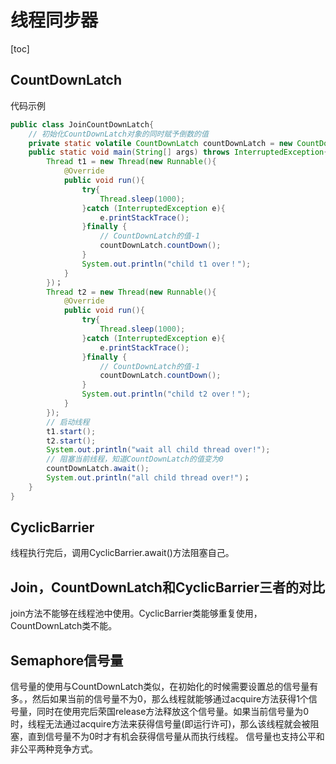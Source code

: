 # 线程同步器
[toc]
## CountDownLatch
代码示例
```java
public class JoinCountDownLatch{
	// 初始化CountDownLatch对象的同时赋予倒数的值
	private static volatile CountDownLatch countDownLatch = new CountDownLatch(2);
	public static void main(String[] args) throws InterruptedException{
		Thread t1 = new Thread(new Runnable(){
			@Override
			public void run(){
				try{
					Thread.sleep(1000);
				}catch (InterruptedException e){
					e.printStackTrace();
				}finally {
					// CountDownLatch的值-1
					countDownLatch.countDown();
				}
				System.out.println("child t1 over！");
			}
		})；
		Thread t2 = new Thread(new Runnable(){
			@Override
			public void run(){
				try{
					Thread.sleep(1000);
				}catch (InterruptedException e){
					e.printStackTrace();
				}finally {
					// CountDownLatch的值-1
					countDownLatch.countDown();
				}
				System.out.println("child t2 over！");
			}
		});
		// 启动线程
		t1.start();
		t2.start();
		System.out.println("wait all child thread over!");
		// 阻塞当前线程，知道CountDownLatch的值变为0
		countDownLatch.await();
		System.out.println("all child thread over!")；
	}
}
```

## CyclicBarrier
线程执行完后，调用CyclicBarrier.await()方法阻塞自己。

## Join，CountDownLatch和CyclicBarrier三者的对比
join方法不能够在线程池中使用。CyclicBarrier类能够重复使用，CountDownLatch类不能。

## Semaphore信号量
信号量的使用与CountDownLatch类似，在初始化的时候需要设置总的信号量有多。，然后如果当前的信号量不为0，那么线程就能够通过acquire方法获得1个信号量，同时在使用完后荣国release方法释放这个信号量。如果当前信号量为0时，线程无法通过acquire方法来获得信号量(即运行许可)，那么该线程就会被阻塞，直到信号量不为0时才有机会获得信号量从而执行线程。
信号量也支持公平和非公平两种竞争方式。